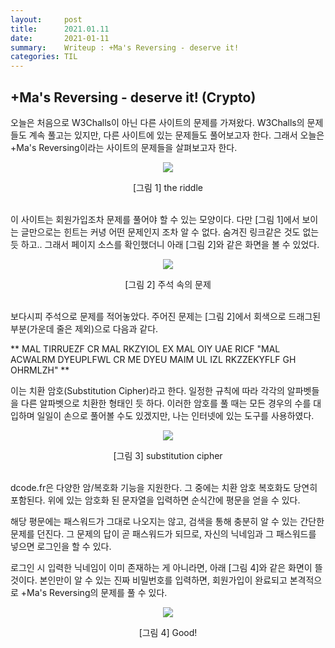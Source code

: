 ```yaml
---
layout:     post
title:      2021.01.11
date:       2021-01-11
summary:	Writeup : +Ma's Reversing - deserve it!
categories: TIL
---
```


## +Ma's Reversing - deserve it! (Crypto)

오늘은 처음으로 W3Challs이 아닌 다른 사이트의 문제를 가져왔다.
W3Challs의 문제들도 계속 풀고는 있지만, 다른 사이트에 있는 문제들도 풀어보고자 한다.
그래서 오늘은 +Ma's Reversing이라는 사이트의 문제들을 살펴보고자 한다.

<p align="center"><img src="https://user-images.githubusercontent.com/75083364/104166152-adc46680-543d-11eb-8df2-bb5714cfb457.png"></p>
<center>[그림 1] the riddle</center><br>

이 사이트는 회원가입조차 문제를 풀어야 할 수 있는 모양이다. 다만 [그림 1]에서 보이는 글만으로는 힌트는 커녕 어떤 문제인지 조차 알 수 없다. 
숨겨진 링크같은 것도 없는듯 하고.. 그래서 페이지 소스를 확인했더니 아래 [그림 2]와 같은 화면을 볼 수 있었다.

<p align="center"><img src="https://user-images.githubusercontent.com/75083364/104166155-af8e2a00-543d-11eb-805a-66a99be6af32.png"></p>
<center>[그림 2] 주석 속의 문제</center><br>

보다시피 주석으로 문제를 적어놓았다. 주어진 문제는 [그림 2]에서 회색으로 드래그된 부분(가운데 줄은 제외)으로 다음과 같다.

** MAL TIRRUEZF CR MAL RKZYIOL EX MAL OIY UAE RICF "MAL ACWALRM DYEUPLFWL CR ME DYEU MAIM UL IZL RKZZEKYFLF GH OHRMLZH" **

이는 치환 암호(Substitution Cipher)라고 한다. 일정한 규칙에 따라 각각의 알파벳들을 다른 알파벳으로 치환한 형태인 듯 하다.
이러한 암호를 풀 때는 모든 경우의 수를 대입하며 일일이 손으로 풀어볼 수도 있겠지만, 나는 인터넷에 있는 도구를 사용하였다.
 
<p align="center"><img src="https://user-images.githubusercontent.com/75083364/104166156-af8e2a00-543d-11eb-9bad-2bbc3148c9be.png"></p>
<center>[그림 3] substitution cipher</center><br>

dcode.fr은 다양한 암/복호화 기능을 지원한다. 그 중에는 치환 암호 복호화도 당연히 포함된다.
위에 있는 암호화 된 문자열을 입력하면 순식간에 평문을 얻을 수 있다.

해당 평문에는 패스워드가 그대로 나오지는 않고, 검색을 통해 충분히 알 수 있는 간단한 문제를 던진다.
그 문제의 답이 곧 패스워드가 되므로, 자신의 닉네임과 그 패스워드를 넣으면 로그인을 할 수 있다.

로그인 시 입력한 닉네임이 이미 존재하는 게 아니라면, 아래 [그림 4]와 같은 화면이 뜰 것이다.
본인만이 알 수 있는 진짜 비밀번호를 입력하면, 회원가입이 완료되고 본격적으로 +Ma's Reversing의 문제를 풀 수 있다.

<p align="center"><img src="https://user-images.githubusercontent.com/75083364/104166158-b026c080-543d-11eb-8976-e7633f30f9c6.png"></p>
<center>[그림 4] Good!</center><br>
